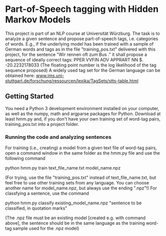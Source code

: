 # Part-of-Speech tagging with Hidden Markov Models

This project is part of an NLP course at Universität Würzburg.
The task is to analyze a given sentence and propose part-of-speech tags, i.e. categories of words.
E.g., if the underlying model has been trained with a sample of German words and tags as in the file "training_pos.txt" delivered with this project, for the sentence
"Wir rennen oft zum Bus ."
it shall propose a sequence of ideally correct tags:
PPER VVFIN ADV APPRART NN $.
-20.2232178033
(The floating point number is the log likelihood of the tag sequence proposed)
A widely used tag set for the German language can be obtained here: www.ims.uni-stuttgart.de/forschung/ressourcen/lexika/TagSets/stts-table.html

## Getting Started

You need a Python 3 development environment installed on your computer, as well as the numpy, math and argparse packages for Python.
Download at least hmm.py and, if you don't have your own training set of word-tag pairs, training_pos.txt into a project folder.

### Running the code and analyzing sentences

For training (i.e., creating) a model from a given text file of word-tag pairs, open a command window in the same folder as the hmm.py file and use the following command

python hmm.py train text_file_name.txt model_name.npz

(For trying, use the file "training_pos.txt" instead of text_file_name.txt, but feel free to use other training sets from any language.
You can choose another name for model_name.npz, but always use the ending ".npz"!)
For classfying a sentence, use the command

python hmm.py classify existing_model_name.npz "sentence to be classified, in quotation marks"

(The .npz file must be an existing model [created e.g. with command above], the sentence should be in the same language as the training word-tag sample used for the .npz model)
